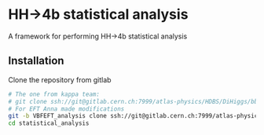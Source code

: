 # HH->4b statistical analysis
A framework for performing HH->4b statistical analysis

## Installation
Clone the repository from gitlab

```bash
# The one from kappa team:
# git clone ssh://git@gitlab.cern.ch:7999/atlas-physics/HDBS/DiHiggs/bbbb/statistical_analysis.git
# For EFT Anna made modifications
git -b VBFEFT_analysis clone ssh://git@gitlab.cern.ch:7999/atlas-physics/HDBS/DiHiggs/bbbb/statistical_analysis.git 
cd statistical_analysis
```
